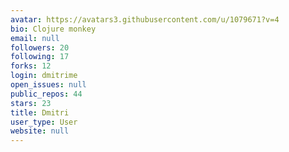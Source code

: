 ```yaml
---
avatar: https://avatars3.githubusercontent.com/u/1079671?v=4
bio: Clojure monkey
email: null
followers: 20
following: 17
forks: 12
login: dmitrime
open_issues: null
public_repos: 44
stars: 23
title: Dmitri
user_type: User
website: null
---
```

